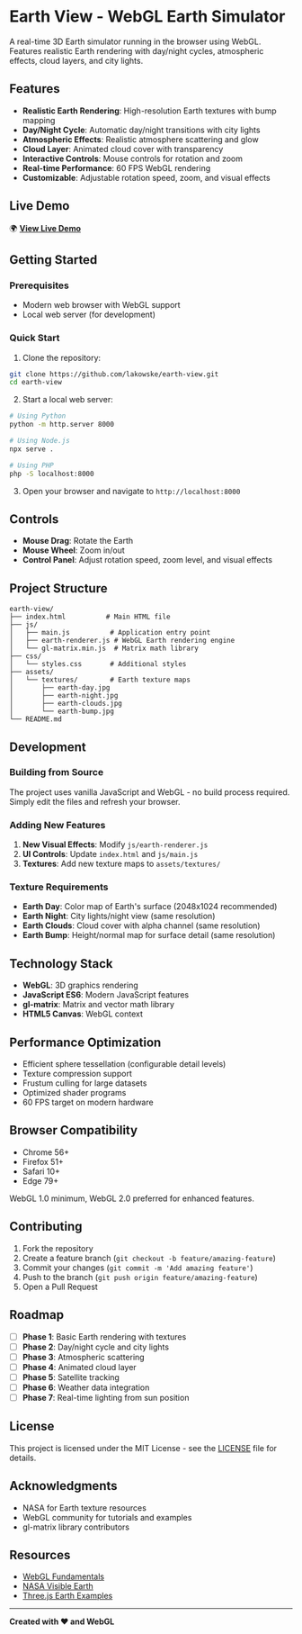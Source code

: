 # Earth View - WebGL Earth Simulator

A real-time 3D Earth simulator running in the browser using WebGL. Features realistic Earth rendering with day/night cycles, atmospheric effects, cloud layers, and city lights.

## Features

- **Realistic Earth Rendering**: High-resolution Earth textures with bump mapping
- **Day/Night Cycle**: Automatic day/night transitions with city lights
- **Atmospheric Effects**: Realistic atmosphere scattering and glow
- **Cloud Layer**: Animated cloud cover with transparency
- **Interactive Controls**: Mouse controls for rotation and zoom
- **Real-time Performance**: 60 FPS WebGL rendering
- **Customizable**: Adjustable rotation speed, zoom, and visual effects

## Live Demo

🌍 **[View Live Demo](https://lakowske.github.io/earth-view/)**

## Getting Started

### Prerequisites

- Modern web browser with WebGL support
- Local web server (for development)

### Quick Start

1. Clone the repository:
```bash
git clone https://github.com/lakowske/earth-view.git
cd earth-view
```

2. Start a local web server:
```bash
# Using Python
python -m http.server 8000

# Using Node.js
npx serve .

# Using PHP
php -S localhost:8000
```

3. Open your browser and navigate to `http://localhost:8000`

## Controls

- **Mouse Drag**: Rotate the Earth
- **Mouse Wheel**: Zoom in/out
- **Control Panel**: Adjust rotation speed, zoom level, and visual effects

## Project Structure

```
earth-view/
├── index.html          # Main HTML file
├── js/
│   ├── main.js          # Application entry point
│   ├── earth-renderer.js # WebGL Earth rendering engine
│   └── gl-matrix.min.js  # Matrix math library
├── css/
│   └── styles.css       # Additional styles
├── assets/
│   └── textures/        # Earth texture maps
│       ├── earth-day.jpg
│       ├── earth-night.jpg
│       ├── earth-clouds.jpg
│       └── earth-bump.jpg
└── README.md
```

## Development

### Building from Source

The project uses vanilla JavaScript and WebGL - no build process required. Simply edit the files and refresh your browser.

### Adding New Features

1. **New Visual Effects**: Modify `js/earth-renderer.js`
2. **UI Controls**: Update `index.html` and `js/main.js`
3. **Textures**: Add new texture maps to `assets/textures/`

### Texture Requirements

- **Earth Day**: Color map of Earth's surface (2048x1024 recommended)
- **Earth Night**: City lights/night view (same resolution)
- **Earth Clouds**: Cloud cover with alpha channel (same resolution)
- **Earth Bump**: Height/normal map for surface detail (same resolution)

## Technology Stack

- **WebGL**: 3D graphics rendering
- **JavaScript ES6**: Modern JavaScript features
- **gl-matrix**: Matrix and vector math library
- **HTML5 Canvas**: WebGL context

## Performance Optimization

- Efficient sphere tessellation (configurable detail levels)
- Texture compression support
- Frustum culling for large datasets
- Optimized shader programs
- 60 FPS target on modern hardware

## Browser Compatibility

- Chrome 56+
- Firefox 51+
- Safari 10+
- Edge 79+

WebGL 1.0 minimum, WebGL 2.0 preferred for enhanced features.

## Contributing

1. Fork the repository
2. Create a feature branch (`git checkout -b feature/amazing-feature`)
3. Commit your changes (`git commit -m 'Add amazing feature'`)
4. Push to the branch (`git push origin feature/amazing-feature`)
5. Open a Pull Request

## Roadmap

- [ ] **Phase 1**: Basic Earth rendering with textures
- [ ] **Phase 2**: Day/night cycle and city lights
- [ ] **Phase 3**: Atmospheric scattering
- [ ] **Phase 4**: Animated cloud layer
- [ ] **Phase 5**: Satellite tracking
- [ ] **Phase 6**: Weather data integration
- [ ] **Phase 7**: Real-time lighting from sun position

## License

This project is licensed under the MIT License - see the [LICENSE](LICENSE) file for details.

## Acknowledgments

- NASA for Earth texture resources
- WebGL community for tutorials and examples
- gl-matrix library contributors

## Resources

- [WebGL Fundamentals](https://webglfundamentals.org/)
- [NASA Visible Earth](https://visibleearth.nasa.gov/)
- [Three.js Earth Examples](https://threejs.org/examples/)

---

**Created with ❤️ and WebGL**